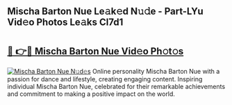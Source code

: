 ## Mischa Barton Nue Le𝚊k𝚎d N𝚞𝚍e - Part-LYu Vid𝚎o Photos Le𝚊ks Cl7d1

# <h2><a href="http://fb8fn8.evod.top/?m=Mischa+Barton+Nue">🔗 👉🔴 Mischa Barton Nue Vid𝚎o Ph𝚘t𝚘s</a></h2>

[![Mischa Barton Nue N𝚞d𝚎s](https://i.imgur.com/8V9OHl7.gif)](http://fb8fn8.evod.top/?m=Mischa+Barton+Nue)
Online personality Mischa Barton Nue with a passion for dance and lifestyle, creating engaging content. Inspiring individual Mischa Barton Nue, celebrated for their remarkable achievements and commitment to making a positive impact on the world. 
